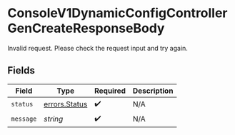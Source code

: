 # ConsoleV1DynamicConfigControllerGenCreateResponseBody

Invalid request. Please check the request input and try again.


## Fields

| Field                                          | Type                                           | Required                                       | Description                                    |
| ---------------------------------------------- | ---------------------------------------------- | ---------------------------------------------- | ---------------------------------------------- |
| `status`                                       | [errors.Status](../../models/errors/status.md) | :heavy_check_mark:                             | N/A                                            |
| `message`                                      | *string*                                       | :heavy_check_mark:                             | N/A                                            |